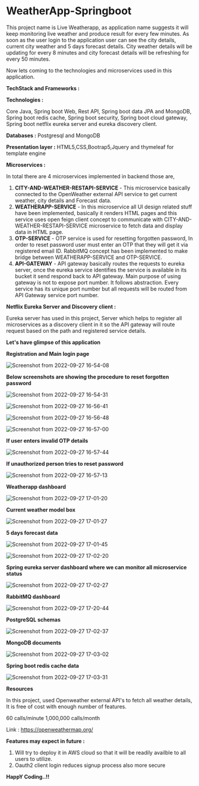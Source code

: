 # WeatherApp-Springboot

This project name is Live Weatherapp, as application name suggests it will keep monitoring live weather and produce result for every few minutes. As soon as the user login to the application user can see the city details, current city weather and 5 days forecast details. City weather details will be updating for every 8 minutes and city forecast details will be refreshing for every 50 minutes.

Now lets coming to the technologies and microservices used in this application.

**TechStack and Frameworks :**

**Technologies :**

Core Java, Spring boot Web, Rest API, Spring boot data JPA and MongoDB, Spring boot redis cache, Spring boot security, Spring boot cloud gateway, Spring boot netflix eureka server and eureka discovery client.

**Databases :** Postgresql and MongoDB

**Presentation layer :**  HTML5,CSS,Bootrap5,Jquery and thymeleaf for template engine

**Microservices :**

In total there are 4 microservices implemented in backend those are,

1. **CITY-AND-WEATHER-RESTAPI-SERVICE** - This microservice basically connected to the OpenWeather external API service to get current weather, city details and Forecast data.
2. **WEATHERAPP-SERVICE** - In this microservice all UI design related stuff have been implemented, basically it renders HTML pages and this service uses open feign client concept to communicate with CITY-AND-WEATHER-RESTAPI-SERVICE microservice to fetch data and display data in HTML page.
3. **OTP-SERVICE** - OTP service is used for resetting forgotten password, In order to reset password user must enter an OTP that they will get it via registered email ID. RabbitMQ concept has been implemented to make bridge between WEATHERAPP-SERVICE and OTP-SERVICE.
4. **API-GATEWAY** - API gateway basically routes the requests to eureka server, once the eureka service identifies the service is available in its bucket it send respond back to API gateway. Main purpose of using gateway is not to expose port number. It follows abstraction. Every service has its unique port number but all requests will be routed from API Gateway service port number.

**Netflix Eureka Server and Discovery client :**

Eureka server has used in this project, Server which helps to register all microservices as a discovery client in it so the API gateway will route request based on the path and registered service details.

**Let's have glimpse of this application**

**Registration and Main login page**

![Screenshot from 2022-09-27 16-54-08](https://user-images.githubusercontent.com/112934529/192523698-40d6a3de-a72f-4e17-a9ec-417a39ead6fa.png)

**Below screenshots are showing the procedure to reset forgotten password**

![Screenshot from 2022-09-27 16-54-31](https://user-images.githubusercontent.com/112934529/192523906-487f4c22-0398-4ddd-b95e-d449f99d4cfa.png)

![Screenshot from 2022-09-27 16-56-41](https://user-images.githubusercontent.com/112934529/192524144-cd230437-94a5-487e-a336-6dce4d9412d6.png)

![Screenshot from 2022-09-27 16-56-48](https://user-images.githubusercontent.com/112934529/192524193-4d5c19a6-92ad-438d-8410-b4b8d1358b73.png)

![Screenshot from 2022-09-27 16-57-00](https://user-images.githubusercontent.com/112934529/192524227-2eefe6a8-c31f-4d83-9b48-e8f0aa87f94d.png)

**If user enters invalid OTP details**

![Screenshot from 2022-09-27 16-57-44](https://user-images.githubusercontent.com/112934529/192524379-a4d4b8b9-5914-4835-b82c-091b6fa7100d.png)

**If unauthorized person tries to reset password**

![Screenshot from 2022-09-27 16-57-13](https://user-images.githubusercontent.com/112934529/192524446-17d1ad0d-d555-4f09-aa54-934787fd3eed.png)

**Weatherapp dashboard**

![Screenshot from 2022-09-27 17-01-20](https://user-images.githubusercontent.com/112934529/192524665-02075457-a7af-4fd2-8705-da2b1248d81b.png)

**Current weather model box**

![Screenshot from 2022-09-27 17-01-27](https://user-images.githubusercontent.com/112934529/192524894-4d5a791d-3615-4e52-a4b9-6b2d66fcbe8a.png)

**5 days forecast data**

![Screenshot from 2022-09-27 17-01-45](https://user-images.githubusercontent.com/112934529/192524924-d978459d-38e3-49fe-822f-185129727093.png)

![Screenshot from 2022-09-27 17-02-20](https://user-images.githubusercontent.com/112934529/192524942-c5c4e052-d5ea-4d3f-afbb-305369047992.png)

**Spring eureka server dashboard where we can monitor all microservice status**

![Screenshot from 2022-09-27 17-02-27](https://user-images.githubusercontent.com/112934529/192525159-3e9065f4-01e0-4ac8-b0e6-5813006e3dc5.png)

**RabbitMQ dashboard**

![Screenshot from 2022-09-27 17-20-44](https://user-images.githubusercontent.com/112934529/192525364-45b04c47-55dc-49a2-9bff-36cf92d54d61.png)

**PostgreSQL schemas**

![Screenshot from 2022-09-27 17-02-37](https://user-images.githubusercontent.com/112934529/192525216-ba833b96-ceee-4d68-8f72-25ff50b26909.png)

**MongoDB documents**

![Screenshot from 2022-09-27 17-03-02](https://user-images.githubusercontent.com/112934529/192525265-941b5daa-b562-4ae6-b8d2-bb890d32987c.png)

**Spring boot redis cache data**

![Screenshot from 2022-09-27 17-03-31](https://user-images.githubusercontent.com/112934529/192525312-0cfdb393-fcf3-420a-9162-428476f78bf4.png)

**Resources**

In this project, used Openweather external API's to fetch all weather details, It is free of cost with enough number of features.

60 calls/minute
1,000,000 calls/month

Link : https://openweathermap.org/

**Features may expect in future :**

1. Will try to deploy it in AWS cloud so that it will be readily availble to all users to utilize.
2. Oauth2 client login reduces signup process also more secure

**HappY Coding..!!**



